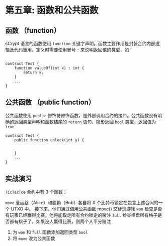 # 第五章: 函数和公共函数

## 函数 （function）

sCrypt 语言的函数使用 `function` 关键字声明。函数主要作用是封装合约内部逻辑及代码重用。定义时需要使用冒号 `:` 来说明返回值的类型，如：

```solidity

contract Test {
    function valueOf(int x) : int {
        return x;
    }
    ...
}

```

## 公共函数 （public function）

公共函数使用 `public` 修饰符修饰函数，是外部调用合约的接口。公共函数没有明确的返回类型声明和函数结尾的 `return` 语句，隐形返回 `bool` 类型，返回值为 `true`


```solidity
contract Test {
    public function unlock(int y) {


    }
    ...
}
```


## 实战演习

`TicTacToe` 合约中有 3 个函数：

`move` 爱丽丝（Alice）和鲍勃（Bob）各自将 X 个比特币锁定在包含上述合同的一个 UTXO 中。 接下来，他们通过调用公共函数 move() 交替玩游戏
`won` 检查是否有玩家已经赢得比赛，他将能取走所有合约锁定的赌注
`full` 检查棋盘所有格子是否都有棋子了，如果没人赢得比赛，则两个人平分赌注

1. 为 `won` 和 `full` 函数添加返回类型 `bool`
2. 将 `move` 改为公共函数

